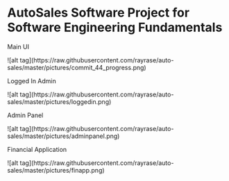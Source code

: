 <h1>AutoSales Software Project for Software Engineering Fundamentals</h1>

<p>Main UI</p>
![alt tag](https://raw.githubusercontent.com/rayrase/auto-sales/master/pictures/commit_44_progress.png)

<p>Logged In Admin</p>
![alt tag](https://raw.githubusercontent.com/rayrase/auto-sales/master/pictures/loggedin.png)

<p>Admin Panel</p>
![alt tag](https://raw.githubusercontent.com/rayrase/auto-sales/master/pictures/adminpanel.png)

<p>Financial Application</p>
![alt tag](https://raw.githubusercontent.com/rayrase/auto-sales/master/pictures/finapp.png)

